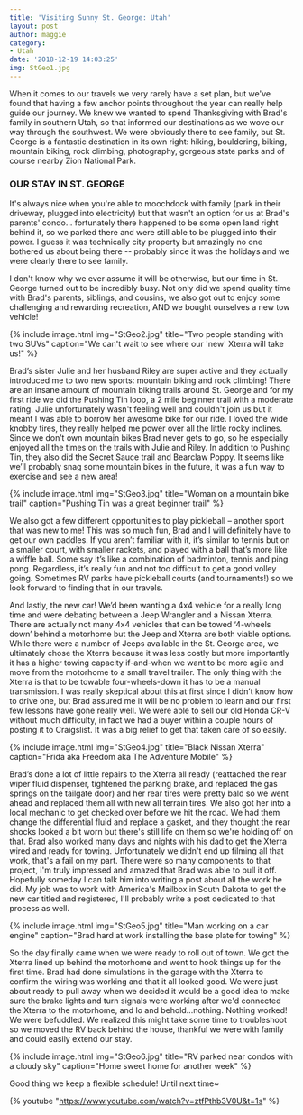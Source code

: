 ```yaml
---
title: 'Visiting Sunny St. George: Utah'
layout: post
author: maggie
category:
- Utah
date: '2018-12-19 14:03:25'
img: StGeo1.jpg
---
```


When it comes to our travels we very rarely have a set plan, but we've found that having a few anchor points throughout the year can really help guide our journey. We knew we wanted to spend Thanksgiving with Brad's family in southern Utah, so that informed our destinations as we wove our way through the southwest. We were obviously there to see family, but St. George is a fantastic destination in its own right: hiking, bouldering, biking, mountain biking, rock climbing, photography, gorgeous state parks and of course nearby Zion National Park.

### OUR STAY IN ST. GEORGE

It's always nice when you're able to moochdock with family (park in their driveway, plugged into electricity) but that wasn't an option for us at Brad's parents' condo... fortunately there happened to be some open land right behind it, so we parked there and were still able to be plugged into their power. I guess it was technically city property but amazingly no one bothered us about being there -- probably since it was the holidays and we were clearly there to see family.

I don't know why we ever assume it will be otherwise, but our time in St. George turned out to be incredibly busy. Not only did we spend quality time with Brad's parents, siblings, and cousins, we also got out to enjoy some challenging and rewarding recreation, AND we bought ourselves a new tow vehicle!

{% include image.html img="StGeo2.jpg" title="Two people standing with two SUVs" caption="We can't wait to see where our 'new' Xterra will take us!" %}

Brad’s sister Julie and her husband Riley are super active and they actually introduced me to two new sports: mountain biking and rock climbing! There are an insane amount of mountain biking trails around St. George and for my first ride we did the Pushing Tin loop, a 2 mile beginner trail with a moderate rating. Julie unfortunately wasn't feeling well and couldn't join us but it meant I was able to borrow her awesome bike for our ride. I loved the wide knobby tires, they really helped me power over all the little rocky inclines. Since we don’t own mountain bikes Brad never gets to go, so he especially enjoyed all the times on the trails with Julie and Riley. In addition to Pushing Tin, they also did the Secret Sauce trail and Bearclaw Poppy. It seems like we’ll probably snag some mountain bikes in the future, it was a fun way to exercise and see a new area!

{% include image.html img="StGeo3.jpg" title="Woman on a mountain bike trail" caption="Pushing Tin was a great beginner trail" %}

We also got a few different opportunities to play pickleball – another sport that was new to me! This was so much fun, Brad and I will definitely have to get our own paddles. If you aren’t familiar with it, it’s similar to tennis but on a smaller court, with smaller rackets, and played with a ball that’s more like a wiffle ball. Some say it’s like a combination of badminton, tennis and ping pong. Regardless, it’s really fun and not too difficult to get a good volley going. Sometimes RV parks have pickleball courts (and tournaments!) so we look forward to finding that in our travels.

And lastly, the new car! We’d been wanting a 4x4 vehicle for a really long time and were debating between a Jeep Wrangler and a Nissan Xterra. There are actually not many 4x4 vehicles that can be towed ‘4-wheels down’ behind a motorhome but the Jeep and Xterra are both viable options. While there were a number of Jeeps available in the St. George area, we ultimately chose the Xterra because it was less costly but more importantly it has a higher towing capacity if-and-when we want to be more agile and move from the motorhome to a small travel trailer. The only thing with the Xterra is that to be towable four-wheels-down it has to be a manual transmission. I was really skeptical about this at first since I didn’t know how to drive one, but Brad assured me it will be no problem to learn and our first few lessons have gone really well. We were able to sell our old Honda CR-V without much difficulty, in fact we had a buyer within a couple hours of posting it to Craigslist. It was a big relief to get that taken care of so easily.

{% include image.html img="StGeo4.jpg" title="Black Nissan Xterra" caption="Frida aka Freedom aka The Adventure Mobile" %}

Brad’s done a lot of little repairs to the Xterra all ready (reattached the rear wiper fluid dispenser, tightened the parking brake, and replaced the gas springs on the tailgate door) and her rear tires were pretty bald so we went ahead and replaced them all with new all terrain tires. We also got her into a local mechanic to get checked over before we hit the road. We had them change the differential fluid and replace a gasket, and they thought the rear shocks looked a bit worn but there's still life on them so we're holding off on that. Brad also worked many days and nights with his dad to get the Xterra wired and ready for towing. Unfortunately we didn't end up filming all that work, that's a fail on my part. There were so many components to that project, I'm truly impressed and amazed that Brad was able to pull it off. Hopefully someday I can talk him into writing a post about all the work he did. My job was to work with America's Mailbox in South Dakota to get the new car titled and registered, I'll probably write a post dedicated to that process as well.

{% include image.html img="StGeo5.jpg" title="Man working on a car engine" caption="Brad hard at work installing the base plate for towing" %}

So the day finally came when we were ready to roll out of town. We got the Xterra lined up behind the motorhome and  went to hook things up for the first time. Brad had done simulations in the garage with the Xterra to confirm the wiring was working and that it all looked good. We were just about ready to pull away when we decided it would be a good idea to make sure the brake lights and turn signals were working after we'd connected the Xterra to the motorhome, and lo and behold...nothing. Nothing worked! We were befuddled. We realized this might take some time to troubleshoot so we moved the RV back behind the house, thankful we were with family and could easily extend our stay.

{% include image.html img="StGeo6.jpg" title="RV parked near condos with a cloudy sky" caption="Home sweet home for another week" %}

Good thing we keep a flexible schedule! Until next time~

{% youtube "https://www.youtube.com/watch?v=ztfPthb3V0U&t=1s" %}